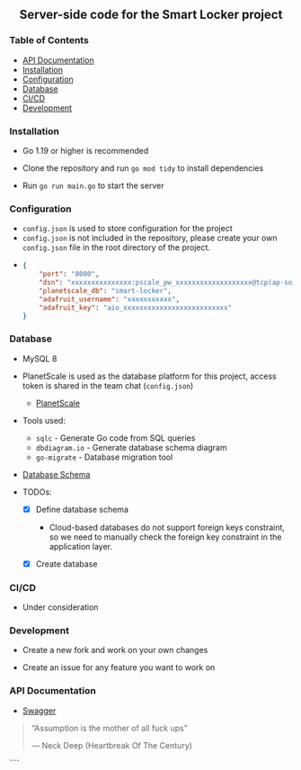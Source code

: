 <h2 align="center"> Server-side code for the Smart Locker project </h2>

<h3 align="left"> Table of Contents </h3>

-   [API Documentation](#api-documentation)
-   [Installation](#installation)
-   [Configuration](#configuration)
-   [Database](#database)
-   [CI/CD](#cicd)
-   [Development](#development)

### Installation

-   Go 1.19 or higher is recommended

-   Clone the repository and run `go mod tidy` to install dependencies

-   Run `go run main.go` to start the server

### Configuration

-   `config.json` is used to store configuration for the project
-   `config.json` is not included in the repository, please create your own `config.json` file in the root directory of the project.
-   ```json
    {
        "port": "8080",
        "dsn": "xxxxxxxxxxxxxxx:pscale_pw_xxxxxxxxxxxxxxxxxxx@tcp(ap-southeast.connect.psdb.cloud)/smart-locker?tls=true",
        "planetscale_db": "smart-locker",
        "adafruit_username": "xxxxxxxxxxx",
        "adafruit_key": "aio_xxxxxxxxxxxxxxxxxxxxxxxxxx"
    }
    ```

### Database

-   MySQL 8

-   PlanetScale is used as the database platform for this project, access token is shared in the team chat (`config.json`)

    -   [PlanetScale](https://planetscale.com/)

-   Tools used:

    -   `sqlc` - Generate Go code from SQL queries
    -   `dbdiagram.io` - Generate database schema diagram
    -   `go-migrate` - Database migration tool

-   [Database Schema](https://dbdiagram.io/d/635783f4fa2755667d6744c7)

-   TODOs:

    -   [x] Define database schema

        -   Cloud-based databases do not support foreign keys constraint, so we need to manually check the foreign key constraint in the application layer.

    -   [x] Create database

### CI/CD

-   Under consideration

### Development

-   Create a new fork and work on your own changes

-   Create an issue for any feature you want to work on

### API Documentation

-   [Swagger](https://app.swaggerhub.com/apis-docs/nguyendhst/smart-locker/1.0.0)

<blockquote>
    <p>“Assumption is the mother of all fuck ups”</p>
    <p>— Neck Deep (Heartbreak Of The Century)</p>
</blockquote>
````
